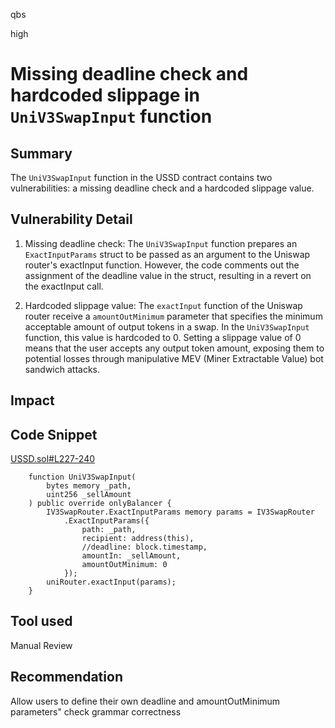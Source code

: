 qbs

high

# Missing deadline check and hardcoded slippage in `UniV3SwapInput` function

## Summary
The `UniV3SwapInput` function in the USSD contract contains two vulnerabilities: a missing deadline check and a hardcoded slippage value.
## Vulnerability Detail
1. Missing deadline check: The `UniV3SwapInput` function prepares an `ExactInputParams` struct to be passed as an argument to the Uniswap router's exactInput function. However, the code comments out the assignment of the deadline value in the struct, resulting in a revert on the exactInput call.

2. Hardcoded slippage value: The `exactInput` function of the Uniswap router receive a `amountOutMinimum` parameter that specifies the minimum acceptable amount of output tokens in a swap. In the `UniV3SwapInput` function, this value is hardcoded to 0. Setting a slippage value of 0 means that the user accepts any output token amount, exposing them to potential losses through manipulative MEV (Miner Extractable Value) bot sandwich attacks.
## Impact

## Code Snippet
[USSD.sol#L227-240](https://github.com/sherlock-audit/2023-05-USSD/blob/main/ussd-contracts/contracts/USSD.sol#L227-L240)
```solidity
    function UniV3SwapInput(
        bytes memory _path,
        uint256 _sellAmount
    ) public override onlyBalancer {
        IV3SwapRouter.ExactInputParams memory params = IV3SwapRouter
            .ExactInputParams({
                path: _path,
                recipient: address(this),
                //deadline: block.timestamp,
                amountIn: _sellAmount,
                amountOutMinimum: 0
            });
        uniRouter.exactInput(params);
    }
```
## Tool used

Manual Review

## Recommendation
Allow users to define their own deadline and amountOutMinimum parameters" check grammar correctness